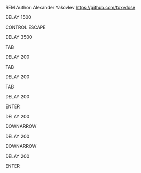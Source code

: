 REM Author: Alexander Yakovlev https://github.com/toxydose

DELAY 1500

CONTROL ESCAPE

DELAY 3500

TAB

DELAY 200

TAB

DELAY 200

TAB

DELAY 200

ENTER

DELAY 200

DOWNARROW

DELAY 200

DOWNARROW

DELAY 200

ENTER
